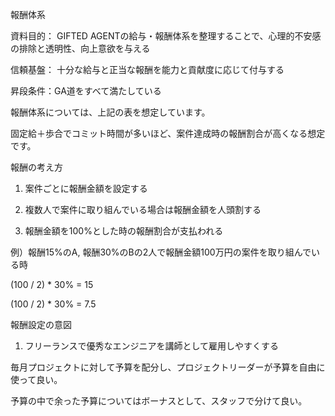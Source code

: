 報酬体系

資料目的： GIFTED AGENTの給与・報酬体系を整理することで、心理的不安感の排除と透明性、向上意欲を与える

信頼基盤： 十分な給与と正当な報酬を能力と貢献度に応じて付与する

昇段条件：GA道をすべて満たしている

報酬体系については、上記の表を想定しています。

固定給＋歩合でコミット時間が多いほど、案件達成時の報酬割合が高くなる想定です。

報酬の考え方

1. 案件ごとに報酬金額を設定する

2. 複数人で案件に取り組んでいる場合は報酬金額を人頭割する

3. 報酬金額を100%とした時の報酬割合が支払われる


例）報酬15%のA, 報酬30%のBの2人で報酬金額100万円の案件を取り組んでいる時

\(100 \/ 2\) \* 30% = 15

\(100 \/ 2\) \* 30% = 7.5

報酬設定の意図

1. フリーランスで優秀なエンジニアを講師として雇用しやすくする


毎月プロジェクトに対して予算を配分し、プロジェクトリーダーが予算を自由に使って良い。

予算の中で余った予算についてはボーナスとして、スタッフで分けて良い。

